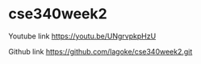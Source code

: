 # cse340week2

Youtube link https://youtu.be/UNgrvpkpHzU

Github link https://github.com/lagoke/cse340week2.git